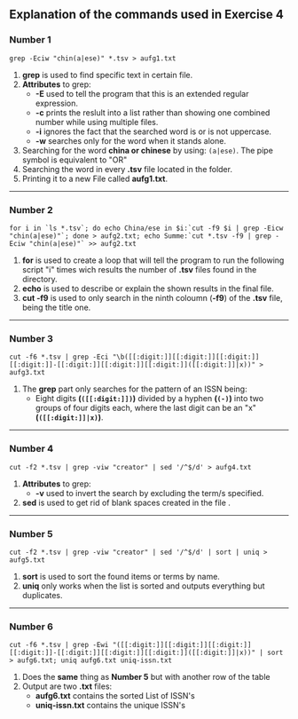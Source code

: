 ## Explanation of the commands used in Exercise 4

### Number 1
`grep -Eciw "chin(a|ese)" *.tsv > aufg1.txt`
1. **grep** is used to find specific text in certain file.
2. **Attributes** to grep:
	* **-E** used to tell the program that this is an extended regular expression.
	* **-c** prints the reslult into a list rather than showing one combined number while using multiple files.
	* **-i** ignores the fact that the searched word is or is not uppercase.
	* **-w** searches only for the word when it stands alone.
3. Searching for the word **china or chinese** by using: `(a|ese)`. The pipe symbol is equivalent to "OR"
4. Searching the word in every **.tsv** file located in the folder.
5. Printing it to a new File called **aufg1.txt**.
___
### Number 2
``for i in `ls *.tsv`; do echo China/ese in $i:`cut -f9 $i | grep -Eicw "chin(a|ese)"`; done > aufg2.txt; echo Summe:`cut *.tsv -f9 | grep -Eciw "chin(a|ese)"` >> aufg2.txt``
1. **for** is used to create a loop that will tell the program to run the following script "i" times wich results the number of **.tsv** files found in the directory.
2. **echo** is used to describe or explain the shown results in the final file.
3. **cut -f9** is used to only search in the ninth coloumn (**-f9**) of the **.tsv** file, being the title one.
___
### Number 3
`cut -f6 *.tsv | grep -Eci "\b([[:digit:]][[:digit:]][[:digit:]][[:digit:]]-[[:digit:]][[:digit:]][[:digit:]]([[:digit:]]|x))" > aufg3.txt`
1. The **grep** part only searches for the pattern of an ISSN being:
	* Eight digits **(`([[:digit:]])`)** divided by a hyphen **(`(-)`)** into two groups of four digits each, where the last digit can be an "x" **(`([[:digit:]]|x)`)**.
___
### Number 4
`cut -f2 *.tsv | grep -viw "creator" | sed '/^$/d' > aufg4.txt`
1. **Attributes** to grep:
	* **-v** used to invert the search by excluding the term/s specified.
2. **sed** is used to get rid of blank spaces created in the file .
___
### Number 5
`cut -f2 *.tsv | grep -viw "creator" | sed '/^$/d' | sort | uniq > aufg5.txt`
1. **sort** is used to sort the found items or terms by name.
2. **uniq** only works when the list is sorted and outputs everything but duplicates.
___
### Number 6
`cut -f6 *.tsv | grep -Ewi "([[:digit:]][[:digit:]][[:digit:]][[:digit:]]-[[:digit:]][[:digit:]][[:digit:]]([[:digit:]]|x))" | sort > aufg6.txt; uniq aufg6.txt uniq-issn.txt`
1. Does the **same** thing as **Number 5** but with another row of the table
2. Output are two **.txt** files:
	* **aufg6.txt** contains the sorted List of ISSN's
	* **uniq-issn.txt** contains the unique ISSN's
